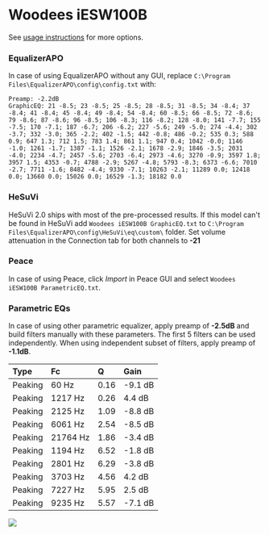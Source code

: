 # Woodees iESW100B
See [usage instructions](https://github.com/jaakkopasanen/AutoEq#usage) for more options.

### EqualizerAPO
In case of using EqualizerAPO without any GUI, replace `C:\Program Files\EqualizerAPO\config\config.txt`
with:
```
Preamp: -2.2dB
GraphicEQ: 21 -8.5; 23 -8.5; 25 -8.5; 28 -8.5; 31 -8.5; 34 -8.4; 37 -8.4; 41 -8.4; 45 -8.4; 49 -8.4; 54 -8.4; 60 -8.5; 66 -8.5; 72 -8.6; 79 -8.6; 87 -8.6; 96 -8.5; 106 -8.3; 116 -8.2; 128 -8.0; 141 -7.7; 155 -7.5; 170 -7.1; 187 -6.7; 206 -6.2; 227 -5.6; 249 -5.0; 274 -4.4; 302 -3.7; 332 -3.0; 365 -2.2; 402 -1.5; 442 -0.8; 486 -0.2; 535 0.3; 588 0.9; 647 1.3; 712 1.5; 783 1.4; 861 1.1; 947 0.4; 1042 -0.0; 1146 -1.0; 1261 -1.7; 1387 -1.1; 1526 -2.1; 1678 -2.9; 1846 -3.5; 2031 -4.0; 2234 -4.7; 2457 -5.6; 2703 -6.4; 2973 -4.6; 3270 -0.9; 3597 1.8; 3957 1.5; 4353 -0.7; 4788 -2.9; 5267 -4.8; 5793 -8.3; 6373 -6.6; 7010 -2.7; 7711 -1.6; 8482 -4.4; 9330 -7.1; 10263 -2.1; 11289 0.0; 12418 0.0; 13660 0.0; 15026 0.0; 16529 -1.3; 18182 0.0
```

### HeSuVi
HeSuVi 2.0 ships with most of the pre-processed results. If this model can't be found in HeSuVi add
`Woodees iESW100B GraphicEQ.txt` to `C:\Program Files\EqualizerAPO\config\HeSuVi\eq\custom\` folder.
Set volume attenuation in the Connection tab for both channels to **-21**

### Peace
In case of using Peace, click *Import* in Peace GUI and select `Woodees iESW100B ParametricEQ.txt`.

### Parametric EQs
In case of using other parametric equalizer, apply preamp of **-2.5dB** and build filters manually
with these parameters. The first 5 filters can be used independently.
When using independent subset of filters, apply preamp of **-1.1dB**.

| Type    | Fc       |    Q | Gain    |
|:--------|:---------|:-----|:--------|
| Peaking | 60 Hz    | 0.16 | -9.1 dB |
| Peaking | 1217 Hz  | 0.26 | 4.4 dB  |
| Peaking | 2125 Hz  | 1.09 | -8.8 dB |
| Peaking | 6061 Hz  | 2.54 | -8.5 dB |
| Peaking | 21764 Hz | 1.86 | -3.4 dB |
| Peaking | 1194 Hz  | 6.52 | -1.8 dB |
| Peaking | 2801 Hz  | 6.29 | -3.8 dB |
| Peaking | 3703 Hz  | 4.56 | 4.2 dB  |
| Peaking | 7227 Hz  | 5.95 | 2.5 dB  |
| Peaking | 9235 Hz  | 5.57 | -7.1 dB |

![](https://raw.githubusercontent.com/jaakkopasanen/AutoEq/master/results/headphonecom/sbaf-serious/Woodees%20iESW100B/Woodees%20iESW100B.png)